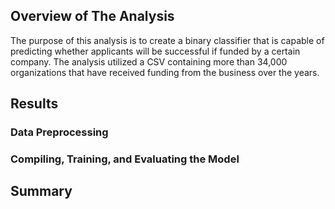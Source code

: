 ## Overview of The Analysis 

The purpose of this analysis is to create  a binary classifier that is capable of predicting whether 
applicants will be successful if funded by a certain company. The analysis utilized a CSV containing
more than 34,000 organizations that have received funding from the business over the years.

## Results

   ### Data Preprocessing 

   ### Compiling, Training, and Evaluating the Model



## Summary
